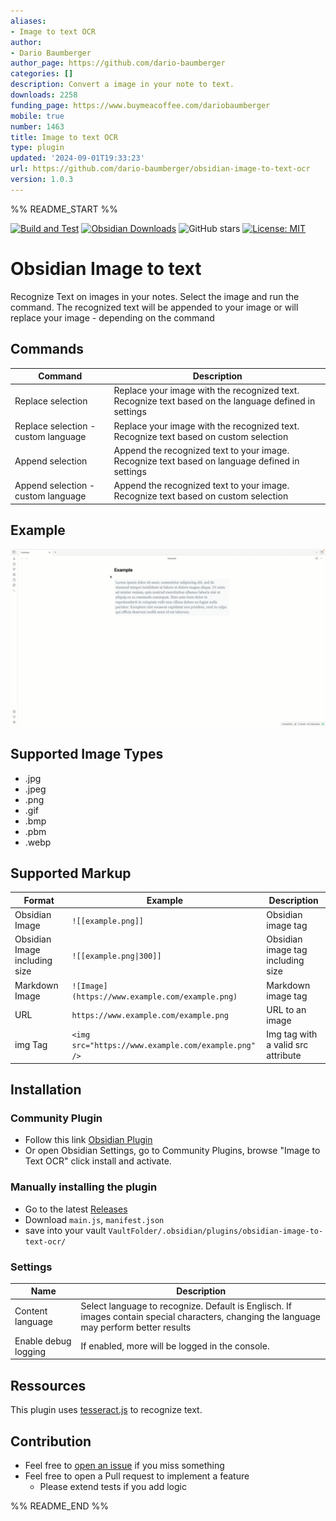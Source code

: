 ```yaml
---
aliases:
- Image to text OCR
author:
- Dario Baumberger
author_page: https://github.com/dario-baumberger
categories: []
description: Convert a image in your note to text.
downloads: 2258
funding_page: https://www.buymeacoffee.com/dariobaumberger
mobile: true
number: 1463
title: Image to text OCR
type: plugin
updated: '2024-09-01T19:33:23'
url: https://github.com/dario-baumberger/obsidian-image-to-text-ocr
version: 1.0.3
---
```


%% README_START %%

[![Build and Test](https://github.com/dario-baumberger/obsidian-image-to-text-ocr/actions/workflows/build.yml/badge.svg)](https://github.com/dario-baumberger/obsidian-image-to-text-ocr/actions/workflows/build.yml)
[![Obsidian Downloads](https://img.shields.io/badge/dynamic/json?color=7e6ad6&labelColor=34208c&label=Obsidian%20Downloads&query=$['image-to-text-ocr'].downloads&url=https://raw.githubusercontent.com/obsidianmd/obsidian-releases/master/community-plugin-stats.json&)](obsidian://show-plugin?id=image-to-text-ocr)
![GitHub stars](https://img.shields.io/github/stars/dario-baumberger/obsidian-image-to-text-ocr?style=flat)
[![License: MIT](https://img.shields.io/badge/License-MIT-yellow.svg)](https://github.com/dario-baumberger/obsidian-image-to-text-ocr/blob/master/LICENCE)

# Obsidian Image to text

Recognize Text on images in your notes. Select the image and run the command. The recognized text will be appended to your image or will replace your image - depending on the command

## Commands

| Command                             | Description                                                                                           |
| ----------------------------------- | ----------------------------------------------------------------------------------------------------- |
| Replace selection                   | Replace your image with the recognized text. Recognize text based on the language defined in settings |
| Replace selection - custom language | Replace your image with the recognized text. Recognize text based on custom selection                 |
| Append selection                    | Append the recognized text to your image. Recognize text based on language defined in settings        |
| Append selection - custom language  | Append the recognized text to your image. Recognize text based on custom selection                    |

## Example

![Lorem ipsum Animated](https://raw.githubusercontent.com/dario-baumberger/obsidian-image-to-text-ocr/HEAD/demo/loremipsum.gif)

## Supported Image Types

-   .jpg
-   .jpeg
-   .png
-   .gif
-   .bmp
-   .pbm
-   .webp

## Supported Markup

| Format                        | Example                                             | Description                        |
| ----------------------------- | --------------------------------------------------- | ---------------------------------- |
| Obsidian Image                | `![[example.png]]`                                  | Obsidian image tag                 |
| Obsidian Image including size | `![[example.png\|300]]`                             | Obsidian image tag including size  |
| Markdown Image                | `![Image](https://www.example.com/example.png)`     | Markdown image tag                 |
| URL                           | `https://www.example.com/example.png`               | URL to an image                    |
| img Tag                       | `<img src="https://www.example.com/example.png" />` | Img tag with a valid src attribute |

## Installation

### Community Plugin

-   Follow this link [Obsidian Plugin](https://obsidian.md/plugins?id=image-to-text-ocr)
-   Or open Obsidian Settings, go to Community Plugins, browse "Image to Text OCR" click install and activate.

### Manually installing the plugin

-   Go to the latest [Releases](https://github.com/dario-baumberger/obsidian-image-to-text-ocr/releases)
-   Download `main.js`, `manifest.json`
-   save into your vault `VaultFolder/.obsidian/plugins/obsidian-image-to-text-ocr/`

### Settings

| Name                 | Description                                                                                                                               |
| -------------------- | ----------------------------------------------------------------------------------------------------------------------------------------- |
| Content language     | Select language to recognize. Default is Englisch. If images contain special characters, changing the language may perform better results |
| Enable debug logging | If enabled, more will be logged in the console.                                                                                           |

## Ressources

This plugin uses [tesseract.js](https://github.com/naptha/tesseract.js/) to recognize text.

## Contribution

-   Feel free to [open an issue](https://github.com/dario-baumberger/obsidian-image-to-text-ocr/issues) if you miss something
-   Feel free to open a Pull request to implement a feature
    -   Please extend tests if you add logic


%% README_END %%